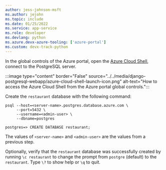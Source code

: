 ```yaml
---
author: jess-johnson-msft
ms.author: jejohn
ms.topic: include
ms.date: 01/25/2022
ms.service: app-service
ms.role: developer
ms.devlang: python
ms.azure.devx-azure-tooling: ['azure-portal']
ms.custom: devx-track-python
---
```


In the global controls of the Azure portal, open the [Azure Cloud Shell](https://shell.azure.com), connect to the PostgreSQL server. 

:::image type="content" border="False" source="../../media/django-postgresql-webapp/azure-cloud-shell-launch-icon.png" alt-text="How to access the Azure Cloud Shell from the Azure portal global controls.":::

Create the `restaurant` database with the following command:

```Console
psql --host=<server-name>.postgres.database.azure.com \
     --port=5432 \
     --username=<admin-user> \
     --dbname=postgres

postgres=> CREATE DATABASE restaurant;
```

The values of `<server-name>` and `<admin-user>` are the values from a previous step.

Optionally, verify that the `restaurant` database was successfully created by running `\c restaurant` to change the prompt from `postgre` (default) to the `restaurant`. Type `\?` to show help or `\q` to quit.
